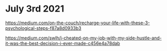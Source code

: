 # July 3rd 2021

https://medium.com/on-the-couch/recharge-your-life-with-these-3-psychological-steps-f87a8d0933b3

https://medium.com/swlh/i-cheated-on-my-job-with-my-side-hustle-and-it-was-the-best-decision-i-ever-made-c456e4a78dab
